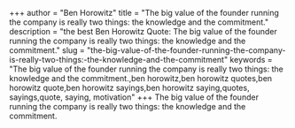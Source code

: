 +++
author = "Ben Horowitz"
title = "The big value of the founder running the company is really two things: the knowledge and the commitment."
description = "the best Ben Horowitz Quote: The big value of the founder running the company is really two things: the knowledge and the commitment."
slug = "the-big-value-of-the-founder-running-the-company-is-really-two-things:-the-knowledge-and-the-commitment"
keywords = "The big value of the founder running the company is really two things: the knowledge and the commitment.,ben horowitz,ben horowitz quotes,ben horowitz quote,ben horowitz sayings,ben horowitz saying,quotes, sayings,quote, saying, motivation"
+++
The big value of the founder running the company is really two things: the knowledge and the commitment.
